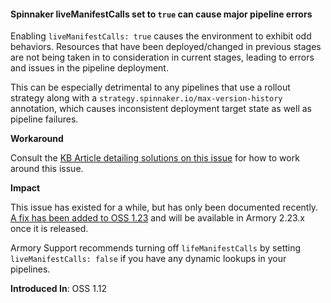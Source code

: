 #### Spinnaker liveManifestCalls set to `true` can cause major pipeline errors

Enabling `liveManifestCalls: true` causes the environment to exhibit odd behaviors.  Resources that have been deployed/changed in previous stages are not being taken in to consideration in current stages, leading to errors and issues in the pipeline deployment.

This can be especially detrimental to any pipelines that use a rollout strategy along with a `strategy.spinnaker.io/max-version-history` annotation, which causes inconsistent deployment target state as well as pipeline failures.

**Workaround**

Consult the [KB Article detailing solutions on this issue](https://armoryspinnaker.force.com/s/article/Accounts-with-liveManifestCalls-Set-to-True-Have-In-Correct-Dynamic-Lookup-Results) for how to work around this issue.

**Impact**

This issue has existed for a while, but has only been documented recently.  [A fix has been added to OSS 1.23](https://github.com/spinnaker/spinnaker/issues/5607) and will be available in Armory 2.23.x once it is released.

Armory Support recommends turning off `lifeManifestCalls` by setting `liveManifestCalls: false` if you have any dynamic lookups in your pipelines.

**Introduced In**: OSS 1.12